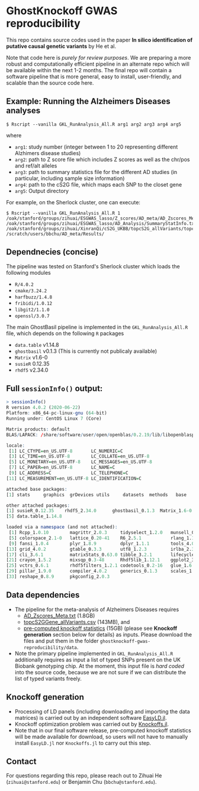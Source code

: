 # GhostKnockoff GWAS reproducibility

This repo contains source codes used in the paper **In silico identification of putative causal genetic variants** by He et al. 

Note that code here is *purely for review purposes*. We are preparing a more robust and computationally efficient pipeline in an alternate repo which will be available within the next 1-2 months. The final repo will contain a software pipeline that is more general, easy to install, user-friendly, and scalable than the source code here. 

## Example: Running the Alzheimers Diseases analyses

```shell
$ Rscript --vanilla GKL_RunAnalysis_All.R arg1 arg2 arg3 arg4 arg5
```
where 
+ `arg1`: study number (integer between 1 to 20 representing different Alzhimers disease studies)
+ `arg2`: path to Z score file which includes Z scores as well as the chr/pos and ref/alt alleles
+ `arg3`: path to summary statistics file for the different AD studies (in particular, including sample size information)
+ `arg4`: path to the cS2G file, which maps each SNP to the closet gene
+ `arg5`: Output directory

For example, on the Sherlock cluster, one can execute:

```shell
$ Rscript --vanilla GKL_RunAnalysis_All.R 1 /oak/stanford/groups/zihuai/ESGWAS_lasso/Z_scores/AD_meta/AD_Zscores_Meta.txt /oak/stanford/groups/zihuai/ESGWAS_lasso/AD_Analysis/SummaryStatInfo.txt /oak/stanford/groups/zihuai/XinranQi/cS2G_UKBB/topcS2G_allVariants/topcS2GGene_allVariants.csv /scratch/users/bbchu/AD_meta/Results/
```

## Dependnecies (concise)

The pipeline was tested on Stanford's Sherlock cluster which loads the following modules 
+ `R/4.0.2`
+ `cmake/3.24.2`
+ `harfbuzz/1.4.8`
+ `fribidi/1.0.12`
+ `libgit2/1.1.0`
+ `openssl/3.0.7`

The main GhostBasil pipeline is implemented in the `GKL_RunAnalysis_All.R` file, which depends on the following `R` packages

+ `data.table` v1.14.8
+ `ghostbasil` v0.1.3 (This is currently not publicaly available)
+ `Matrix` v1.6-0
+ `susieR` 0.12.35
+ `rhdf5` v2.34.0

## Full `sessionInfo()` output:

```R
> sessionInfo()
R version 4.0.2 (2020-06-22)
Platform: x86_64-pc-linux-gnu (64-bit)
Running under: CentOS Linux 7 (Core)

Matrix products: default
BLAS/LAPACK: /share/software/user/open/openblas/0.2.19/lib/libopenblasp-r0.2.19.so

locale:
 [1] LC_CTYPE=en_US.UTF-8       LC_NUMERIC=C              
 [3] LC_TIME=en_US.UTF-8        LC_COLLATE=en_US.UTF-8    
 [5] LC_MONETARY=en_US.UTF-8    LC_MESSAGES=en_US.UTF-8   
 [7] LC_PAPER=en_US.UTF-8       LC_NAME=C                 
 [9] LC_ADDRESS=C               LC_TELEPHONE=C            
[11] LC_MEASUREMENT=en_US.UTF-8 LC_IDENTIFICATION=C       

attached base packages:
[1] stats     graphics  grDevices utils     datasets  methods   base     

other attached packages:
[1] susieR_0.12.35    rhdf5_2.34.0      ghostbasil_0.1.3  Matrix_1.6-0     
[5] data.table_1.14.8

loaded via a namespace (and not attached):
 [1] Rcpp_1.0.10        magrittr_2.0.3     tidyselect_1.2.0   munsell_0.5.0     
 [5] colorspace_2.1-0   lattice_0.20-41    R6_2.5.1           rlang_1.1.0       
 [9] fansi_1.0.4        plyr_1.8.9         dplyr_1.1.1        tools_4.0.2       
[13] grid_4.0.2         gtable_0.3.3       utf8_1.2.3         irlba_2.3.5.1     
[17] cli_3.6.1          matrixStats_0.63.0 tibble_3.2.1       lifecycle_1.0.3   
[21] crayon_1.5.2       mixsqp_0.3-48      Rhdf5lib_1.12.1    ggplot2_3.4.2     
[25] vctrs_0.6.1        rhdf5filters_1.2.1 codetools_0.2-16   glue_1.6.2        
[29] pillar_1.9.0       compiler_4.0.2     generics_0.1.3     scales_1.2.1      
[33] reshape_0.8.9      pkgconfig_2.0.3
```

## Data dependencies

+ The pipeline for the meta-analysis of Alzheimers Diseases requires 
    - [AD_Zscores_Meta.txt]() (1.8GB)
    - [topcS2GGene_allVariants.csv]() (143MB), and 
    - [pre-computed knockoff statistics]() (15GB) (please see **Knockoff generation** section below for details)
as inputs. Please download the files and put them in the folder `ghostknockoff-gwas-reproducibility/data`.
+ Note the primary pipeline implemented in `GKL_RunAnalysis_All.R` additionally requires as input a list of typed SNPs present on the UK Biobank genotyping chip. At the moment, this input file is *hard coded* into the source code, because we are not sure if we can distribute the list of typed variants freely. 

## Knockoff generation

+ Processing of LD panels (including downloading and importing the data matrices) is carried out by an independent software [EasyLD.jl](https://github.com/biona001/EasyLD.jl).
+ Knockoff optimization problem was carried out by [Knockoffs.jl](https://github.com/biona001/Knockoffs.jl). 
+ Note that in our final software release, pre-computed knockoff statistics will be made available for download, so users will not have to manually install `EasyLD.jl` nor `Knockoffs.jl` to carry out this step.

## Contact

For questions regarding this repo, please reach out to Zihuai He (`zihuai@stanford.edu`) or Benjamin Chu (`bbchu@stanford.edu`). 
